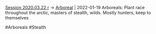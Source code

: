 [Session 2020.03.22 r](../sessions/notes_matteo_brianedit/Session%202020.03.22%20r.md) -> [Arboreal](../people/Arboreal.md) | 2022-01-19
Arboreals: Plant race throughout the arctic, masters of stealth, wilds. Mostly hunters, keep to themselves

#Arboreals #Stealth